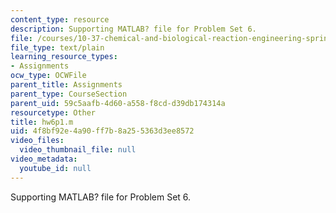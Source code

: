 ```yaml
---
content_type: resource
description: Supporting MATLAB? file for Problem Set 6.
file: /courses/10-37-chemical-and-biological-reaction-engineering-spring-2007/4f8bf92e4a90ff7b8a255363d3ee8572_hw6p1.m
file_type: text/plain
learning_resource_types:
- Assignments
ocw_type: OCWFile
parent_title: Assignments
parent_type: CourseSection
parent_uid: 59c5aafb-4d60-a558-f8cd-d39db174314a
resourcetype: Other
title: hw6p1.m
uid: 4f8bf92e-4a90-ff7b-8a25-5363d3ee8572
video_files:
  video_thumbnail_file: null
video_metadata:
  youtube_id: null
---
```

Supporting MATLAB? file for Problem Set 6.

